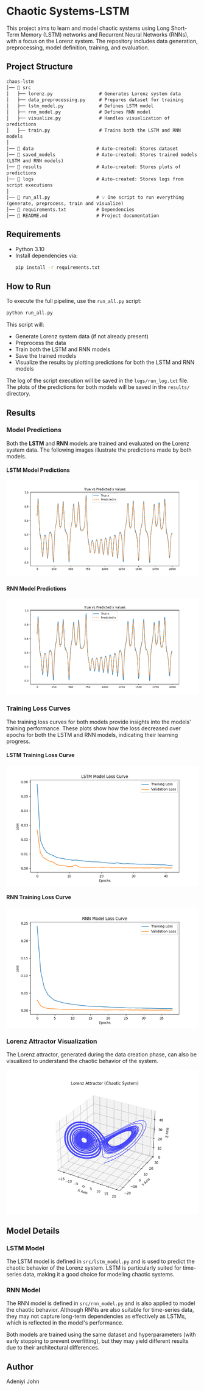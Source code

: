 # Chaotic Systems-LSTM

This project aims to learn and model chaotic systems using Long Short-Term Memory (LSTM) networks and Recurrent Neural Networks (RNNs), with a focus on the Lorenz system. The repository includes data generation, preprocessing, model definition, training, and evaluation.

## Project Structure

```
chaos-lstm
│── 📂 src
│   ├── lorenz.py                 # Generates Lorenz system data
│   ├── data_preprocessing.py     # Prepares dataset for training
│   ├── lstm_model.py             # Defines LSTM model
│   ├── rnn_model.py              # Defines RNN model
│   ├── visualize.py              # Handles visualization of predictions
│   ├── train.py                  # Trains both the LSTM and RNN models
│
│── 📂 data                       # Auto-created: Stores dataset  
│── 📂 saved_models               # Auto-created: Stores trained models (LSTM and RNN models)
│── 📂 results                    # Auto-created: Stores plots of predictions
│── 📂 logs                       # Auto-created: Stores logs from script executions
│
│── 📜 run_all.py                 # 💡 One script to run everything (generate, preprocess, train and visualize)
│── 📜 requirements.txt           # Dependencies 
│── 📜 README.md                  # Project documentation

```

## Requirements

- Python 3.10
- Install dependencies via:
  ```bash
  pip install -r requirements.txt
  ```

## How to Run

To execute the full pipeline, use the `run_all.py` script:
```bash
python run_all.py
```
This script will:
- Generate Lorenz system data (if not already present)
- Preprocess the data
- Train both the LSTM and RNN models
- Save the trained models
- Visualize the results by plotting predictions for both the LSTM and RNN models

The log of the script execution will be saved in the `logs/run_log.txt` file. The plots of the predictions for both models will be saved in the `results/` directory.

## Results

### Model Predictions

Both the **LSTM** and **RNN** models are trained and evaluated on the Lorenz system data. The following images illustrate the predictions made by both models.

#### LSTM Model Predictions

![LSTM Predictions](results/lstm_model_predictions.png)

#### RNN Model Predictions

![RNN Predictions](results/rnn_model_predictions.png)

### Training Loss Curves

The training loss curves for both models provide insights into the models' training performance. These plots show how the loss decreased over epochs for both the LSTM and RNN models, indicating their learning progress.

#### LSTM Training Loss Curve

![LSTM Loss Curve](results/lstm_loss_curve.png)

#### RNN Training Loss Curve

![RNN Loss Curve](results/rnn_loss_curve.png)

### Lorenz Attractor Visualization

The Lorenz attractor, generated during the data creation phase, can also be visualized to understand the chaotic behavior of the system.

![Lorenz Attractor](results/lorenz_attractor.png)

## Model Details

### LSTM Model
The LSTM model is defined in `src/lstm_model.py` and is used to predict the chaotic behavior of the Lorenz system. LSTM is particularly suited for time-series data, making it a good choice for modeling chaotic systems.

### RNN Model
The RNN model is defined in `src/rnn_model.py` and is also applied to model the chaotic behavior. Although RNNs are also suitable for time-series data, they may not capture long-term dependencies as effectively as LSTMs, which is reflected in the model's performance.

Both models are trained using the same dataset and hyperparameters (with early stopping to prevent overfitting), but they may yield different results due to their architectural differences.

## Author
Adeniyi John
